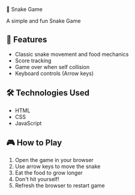  🐍 Snake Game

A simple and fun Snake Game

## 🔎 Features
- Classic snake movement and food mechanics
- Score tracking
- Game over when self collision
- Keyboard controls (Arrow keys)

## 🛠️ Technologies Used
- HTML
- CSS
- JavaScript

## 🎮 How to Play
1. Open the game in your browser
2. Use arrow keys to move the snake
3. Eat the food to grow longer
4. Don't hit yourself!
5. Refresh the browser to restart game
